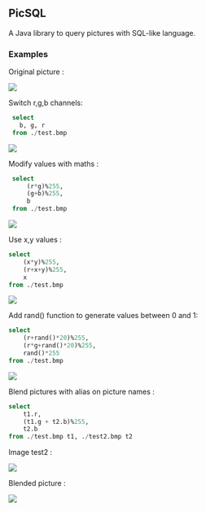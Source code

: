## PicSQL

A Java library to query pictures with SQL-like language.

### Examples

Original picture :

![](test.bmp)

Switch r,g,b channels:

```sql
 select
   b, g, r
 from ./test.bmp
```
![](examples/result1.bmp)

Modify values with maths :

```sql
 select
     (r*g)%255,
     (g+b)%255, 
     b
 from ./test.bmp
```
![](examples/result2.bmp)

Use x,y values :

```sql
select
    (x*y)%255,
    (r+x+y)%255,
    x
from ./test.bmp
```

![](examples/result3.bmp)

Add rand() function to generate values between 0 and 1:

```sql
select
    (r+rand()*20)%255,
    (r*g+rand()*20)%255,
    rand()*255
from ./test.bmp
```

![](examples/result4.bmp)

Blend pictures with alias on picture names :
```sql
select
    t1.r,
    (t1.g + t2.b)%255,
    t2.b
from ./test.bmp t1, ./test2.bmp t2
```

Image test2 : 

![](test2.bmp)

Blended picture :

![](examples/result5.bmp)